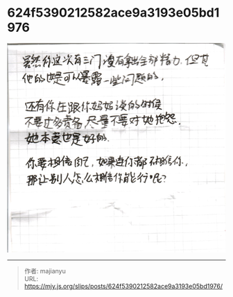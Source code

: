 # 624f5390212582ace9a3193e05bd1976

![624f5390212582ace9a3193e05bd1976.png](../../images/624f5390212582ace9a3193e05bd1976.png)

---

> 作者: majianyu  
> URL: https://mjy.js.org/slips/posts/624f5390212582ace9a3193e05bd1976/  

